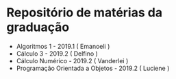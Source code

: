 # Repositório de matérias da graduação

- Algoritmos 1 - 2019.1 ( Emanoeli  )
- Cálculo 3 - 2019.2 ( Delfino )
- Cálculo Numérico - 2019.2 ( Vanderlei )
- Programação Orientada a Objetos - 2019.2 ( Luciene )

